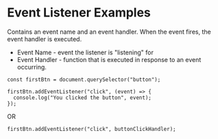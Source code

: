 # Event Listener Examples

Contains an event name and an event handler. When the event fires, the event handler is executed. 
* Event Name - event the listener is "listening" for
* Event Handler - function that is executed in response to an event occurring.

```
const firstBtn = document.querySelector("button");

firstBtn.addEventListener("click", (event) => {
  console.log("You clicked the button", event);
});
```

OR 
```
firstBtn.addEventListener("click", buttonClickHandler);
```